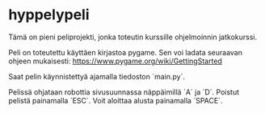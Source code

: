# hyppelypeli
Tämä on pieni peliprojekti, jonka toteutin kurssille ohjelmoinnin jatkokurssi.

Peli on toteutettu käyttäen kirjastoa pygame. Sen voi ladata seuraavan ohjeen mukaisesti:
https://www.pygame.org/wiki/GettingStarted

Saat pelin käynnistettyä ajamalla tiedoston ´main.py´. 

Pelissä ohjataan robottia sivusuunnassa näppäimillä ´A´ ja ´D´. Poistut pelistä painamalla ´ESC´. Voit aloittaa alusta painamalla ´SPACE´. 
